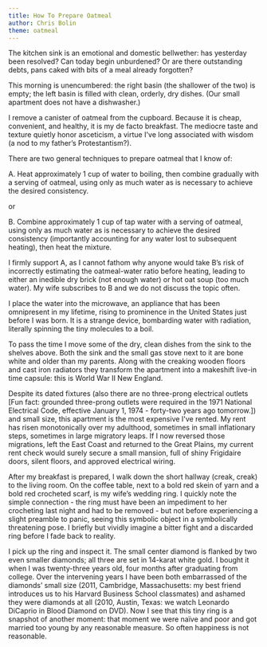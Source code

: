 ```yaml
---
title: How To Prepare Oatmeal
author: Chris Bolin
theme: oatmeal
---
```


The kitchen sink is an emotional and domestic bellwether: has yesterday been resolved? Can today begin unburdened? Or are there outstanding debts, pans caked with bits of a meal already forgotten?

This morning is unencumbered: the right basin (the shallower of the two) is empty; the left basin is filled with clean, orderly, dry dishes. (Our small apartment does not have a dishwasher.)

I remove a canister of oatmeal from the cupboard. Because it is cheap, convenient, and healthy, it is my de facto breakfast. The mediocre taste and texture quietly honor asceticism, a virtue I've long associated with wisdom (a nod to my father’s Protestantism?).

There are two general techniques to prepare oatmeal that I know of:

A. Heat approximately 1 cup of water to boiling, then combine gradually with a serving of oatmeal, using only as much water as is necessary to achieve the desired consistency.

or

B. Combine approximately 1 cup of tap water with a serving of oatmeal, using only as much water as is necessary to achieve the desired consistency (importantly accounting for any water lost to subsequent heating), then heat the mixture.

I firmly support A, as I cannot fathom why anyone would take B’s risk of incorrectly estimating the oatmeal-water ratio before heating, leading to either an inedible dry brick (not enough water) or hot oat soup (too much water). My wife subscribes to B and we do not discuss the topic often.

I place the water into the microwave, an appliance that has been omnipresent in my lifetime, rising to prominence in the United States just before I was born. It is a strange device, bombarding water with radiation, literally spinning the tiny molecules to a boil.

To pass the time I move some of the dry, clean dishes from the sink to the shelves above. Both the sink and the small gas stove next to it are bone white and older than my parents. Along with the creaking wooden floors and cast iron radiators they transform the apartment into a makeshift live-in time capsule: this is World War II New England.

Despite its dated fixtures (also there are no three-prong electrical outlets [Fun fact: grounded three-prong outlets were required in the 1971 National Electrical Code, effective January 1, 1974 - forty-two years ago tomorrow.]) and small size, this apartment is the most expensive I've rented. My rent has risen monotonically over my adulthood, sometimes in small inflationary steps, sometimes in large migratory leaps. If I now reversed those migrations, left the East Coast and returned to the Great Plains, my current rent check would surely secure a small mansion, full of shiny Frigidaire doors, silent floors, and approved electrical wiring.

After my breakfast is prepared, I walk down the short hallway (creak, creak) to the living room. On the coffee table, next to a bold red skein of yarn and a bold red crocheted scarf, is my wife’s wedding ring. I quickly note the simple connection - the ring must have been an impediment to her crocheting last night and had to be removed - but not before experiencing a slight preamble to panic, seeing this symbolic object in a symbolically threatening pose. I briefly but vividly imagine a bitter fight and a discarded ring before I fade back to reality.

I pick up the ring and inspect it. The small center diamond is flanked by two even smaller diamonds; all three are set in 14-karat white gold. I bought it when I was twenty-three years old, four months after graduating from college. Over the intervening years I have been both embarrassed of the diamonds’ small size (2011, Cambridge, Massachusetts: my best friend introduces us to his Harvard Business School classmates) and ashamed they were diamonds at all (2010, Austin, Texas: we watch Leonardo DiCaprio in Blood Diamond on DVD). Now I see that this tiny ring is a snapshot of another moment: that moment we were naïve and poor and got married too young by any reasonable measure. So often happiness is not reasonable.
